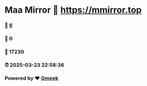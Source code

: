 # Maa Mirror :link: https://mmirror.top 
### :page_facing_up: [6](https://mmirror.top/tag.html) 
### :speech_balloon: 0 
### :hibiscus: 17230 
### :alarm_clock: 2025-03-23 22:58:36 
### Powered by :heart: [Gmeek](https://github.com/Meekdai/Gmeek)
